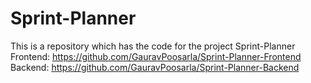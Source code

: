 # Sprint-Planner
This is a repository which has the code for the project Sprint-Planner <br>
Frontend: https://github.com/GauravPoosarla/Sprint-Planner-Frontend <br>
Backend: https://github.com/GauravPoosarla/Sprint-Planner-Backend
